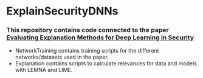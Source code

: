 # ExplainSecurityDNNs

### This repository contains code connected to the paper [Evaluating Explanation Methods for Deep Learning in Security](https://arxiv.org/pdf/1906.02108.pdf)

* NetworkTraining contains training scripts for the different networks/datasets used in the paper.
* Explanation contains scripts to calculate relevances for data and models with LEMNA and LIME.
